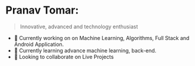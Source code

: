 # Pranav Tomar:
> Innovative, advanced and technology enthusiast

<!--

Here are some ideas to get you started:


- ⚡ Fun fact : 
-->

- 🔭 Currently working on on Machine Learning, Algorithms, Full Stack and Android Application.
- 🌱 Currently learning advance machine learning, back-end.
- 👯 Looking to collaborate on Live Projects 

